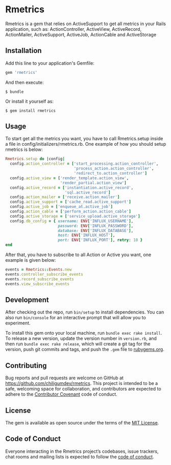 # Rmetrics

Rmetrics is a gem that relies on ActiveSupport to get all metrics in your Rails application, such as: ActionController, ActiveView, ActiveRecord, ActionMailer, ActiveSupport, ActiveJob, ActionCable and ActiveStorage

## Installation

Add this line to your application's Gemfile:

```ruby
gem 'rmetrics'
```

And then execute:

    $ bundle

Or install it yourself as:

    $ gem install rmetrics

## Usage

To start get all the metrics you want, you have to call Rmetrics.setup inside a file in config/initializers/rmetrics.rb.
One example of how you should setup rmetrics is below:

```ruby
Rmetrics.setup do |config|
  config.action_controller = ['start_processing.action_controller',
                              'process_action.action_controller',
                              'redirect_to.action_controller']
  config.active_view = ['render_template.action_view',
                        'render_partial.action_view']
  config.active_record = ['instantiation.active_record',
                          'sql.active_record']
  config.action_mailer = ['receive.action_mailer']
  config.active_support = ['cache_read.active_support']
  config.active_job = ['enqueue_at.active_job']
  config.action_cable = ['perform_action.action_cable']
  config.active_storage = ['service_upload.active_storage']
  config.db_config = { username: ENV['INFLUX_USERNAME'],
                       password: ENV['INFLUX_PASSWORD'],
                       database: ENV['INFLUX_DATABASE'],
                       host: ENV['INFLUX_HOST'],
                       port: ENV['INFLUX_PORT'], retry: 10 }
end
```

After that, you have to subscribe to all Action or Active you want, one example is given below:

```ruby
events = Rmetrics::Events.new
events.controller_subscribe_events
events.record_subscribe_events
events.view_subscribe_events
```

## Development

After checking out the repo, run `bin/setup` to install dependencies. You can also run `bin/console` for an interactive prompt that will allow you to experiment.

To install this gem onto your local machine, run `bundle exec rake install`. To release a new version, update the version number in `version.rb`, and then run `bundle exec rake release`, which will create a git tag for the version, push git commits and tags, and push the `.gem` file to [rubygems.org](https://rubygems.org).

## Contributing

Bug reports and pull requests are welcome on GitHub at https://github.com/chiligumdev/rmetrics. This project is intended to be a safe, welcoming space for collaboration, and contributors are expected to adhere to the [Contributor Covenant](http://contributor-covenant.org) code of conduct.

## License

The gem is available as open source under the terms of the [MIT License](https://opensource.org/licenses/MIT).

## Code of Conduct

Everyone interacting in the Rmetrics project’s codebases, issue trackers, chat rooms and mailing lists is expected to follow the [code of conduct](https://github.com/chiligumdev/rmetrics/blob/master/CODE_OF_CONDUCT.md).
